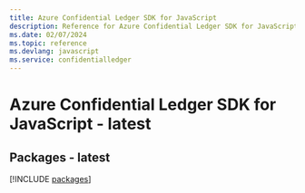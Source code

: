 ```yaml
---
title: Azure Confidential Ledger SDK for JavaScript
description: Reference for Azure Confidential Ledger SDK for JavaScript
ms.date: 02/07/2024
ms.topic: reference
ms.devlang: javascript
ms.service: confidentialledger
---
```

# Azure Confidential Ledger SDK for JavaScript - latest
## Packages - latest
[!INCLUDE [packages](confidential-ledger-index.md)]